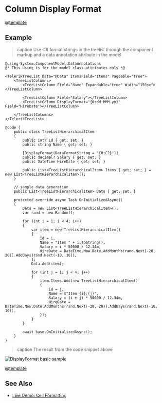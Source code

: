 
# Column Display Format

@[template](/_contentTemplates/grid/common-link.md#display-format-basics)

## Example

>caption Use C# format strings in the treelist through the component markup and a data annotation attribute in the model

````RAZOR
@using System.ComponentModel.DataAnnotations
@* This Using is for the model class attributes only *@

<TelerikTreeList Data="@Data" ItemsField="Items" Pageable="true">
    <TreeListColumns>
        <TreeListColumn Field="Name" Expandable="true" Width="150px"></TreeListColumn>

        <TreeListColumn Field="Salary"></TreeListColumn>
        <TreeListColumn DisplayFormat="{0:dd MMM yy}" Field="HireDate"></TreeListColumn>

    </TreeListColumns>
</TelerikTreeList>

@code {
    public class TreeListHierarchicalItem
    {
        public int? Id { get; set; }
        public string Name { get; set; }

        [DisplayFormat(DataFormatString = "{0:C2}")]
        public decimal? Salary { get; set; }
        public DateTime HireDate { get; set; }

        public List<TreeListHierarchicalItem> Items { get; set; } = new List<TreeListHierarchicalItem>();
    }

    // sample data generation
    public List<TreeListHierarchicalItem> Data { get; set; }

    protected override async Task OnInitializedAsync()
    {
        Data = new List<TreeListHierarchicalItem>();
        var rand = new Random();

        for (int i = 1; i < 4; i++)
        {
            var item = new TreeListHierarchicalItem()
            {
                Id = i,
                Name = "Item " + i.ToString(),
                Salary = i * 50000 / 12.34m,
                HireDate = DateTime.Now.Date.AddMonths(rand.Next(-20, 20)).AddDays(rand.Next(-10, 10)),
            };
            Data.Add(item);

            for (int j = 1; j < 4; j++)
            {
                item.Items.Add(new TreeListHierarchicalItem()
                {
                    Id = j,
                    Name = $"Item {i}:{j}",
                    Salary = (i + j) * 50000 / 12.34m,
                    HireDate = DateTime.Now.Date.AddMonths(rand.Next(-20, 20)).AddDays(rand.Next(-10, 10)),
                });
            }
        }

        await base.OnInitializedAsync();
    }
}
````

>caption The result from the code snippet above

![DisplayFormat basic sample](images/treelist-display-format.png)

@[template](/_contentTemplates/grid/common-link.md#display-format-notes)

## See Also

* [Live Demo: Cell Formatting](https://demos.telerik.com/blazor-ui/treelist/cell-formatting)
